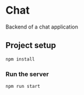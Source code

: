 # Chat

Backend of a chat application

## Project setup

```
npm install
```

### Run the server

```
npm run start
```

